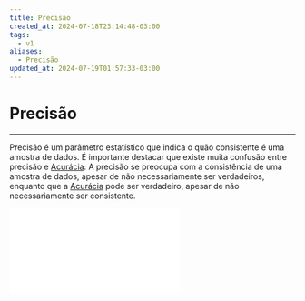 ```yaml
---
title: Precisão
created_at: 2024-07-18T23:14:48-03:00
tags:
  - v1
aliases:
  - Precisão
updated_at: 2024-07-19T01:57:33-03:00
---
```

# Precisão
---
Precisão é um parâmetro estatístico que indica o quão consistente é uma amostra de dados. É importante destacar que existe muita confusão entre precisão e [Acurácia](api/2024/07/2024-07-18-Acuracia.md): A precisão se preocupa com a consistência de uma amostra de dados, apesar de não necessariamente ser verdadeiros, enquanto que a  [Acurácia](api/2024/07/2024-07-18-Acuracia.md) pode ser verdadeiro, apesar de não necessariamente ser consistente.

![2024-07-19-precisao_acuracia.excalidraw](assets/Excalidraw/2024-07-19-precisao_acuracia.excalidraw.md)
